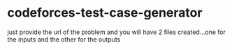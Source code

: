 # codeforces-test-case-generator
just provide the url of the problem and you will have 2 files created...one for the inputs and the other for the outputs
